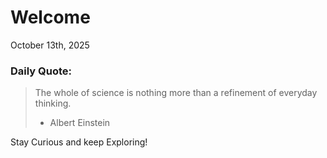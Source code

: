 # Welcome

October 13th, 2025

### Daily Quote:
> The whole of science is nothing more than a refinement of everyday thinking.
> 	- Albert Einstein

Stay Curious and keep Exploring!
